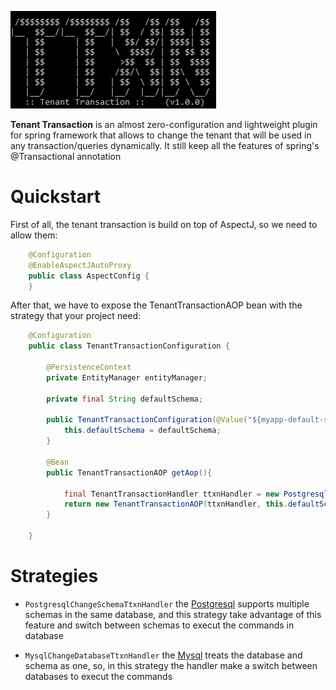 ![alt](./ttxn.png)

<b>Tenant Transaction</b> is an almost zero-configuration and lightweight plugin for spring framework that allows to change the tenant that will be used in any transaction/queries dynamically. It still keep all the features of spring's @Transactional annotation

# Quickstart

First of all, the tenant transaction is build on top of AspectJ, so we need to allow them:
```Java
    @Configuration
    @EnableAspectJAutoProxy
    public class AspectConfig {
    }
```
After that, we have to expose the TenantTransactionAOP bean with the strategy that your project need:
```Java
    @Configuration
    public class TenantTransactionConfiguration {

        @PersistenceContext
        private EntityManager entityManager;
        
        private final String defaultSchema;
        
        public TenantTransactionConfiguration(@Value("${myapp-default-schema}") final String defaultSchema){
            this.defaultSchema = defaultSchema;
        }

        @Bean
        public TenantTransactionAOP getAop(){

            final TenantTransactionHandler ttxnHandler = new PostgresqlChangeSchemaTtxnHandler(this.entityManager);
            return new TenantTransactionAOP(ttxnHandler, this.defaultSchema);
        }

    }
```
# Strategies

* ``PostgresqlChangeSchemaTtxnHandler`` the <a href="https://www.postgresql.org/">Postgresql</a> supports multiple schemas in the same database, and this strategy take advantage of this feature and switch between schemas to execut the commands in database

* ``MysqlChangeDatabaseTtxnHandler`` the <a href="https://www.mysql.com/">Mysql</a> treats the database and schema as one, so, in this strategy the handler make a switch between databases to execut the commands

